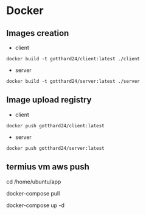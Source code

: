 # Docker

## Images creation
- client
```shell
docker build -t gotthard24/client:latest ./client
```
- server
```
docker build -t gotthard24/server:latest ./server
```

## Image upload registry
- client
```shell
docker push gotthard24/client:latest
```
- server
```shell
docker push gotthard24/server:latest
```

## termius vm aws push

cd /home/ubuntu/app 

docker-compose pull

docker-compose up -d